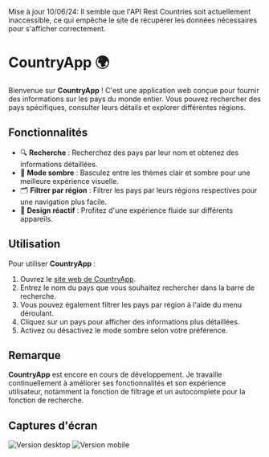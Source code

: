 Mise à jour 10/06/24: Il semble que l'API Rest Countries soit actuellement inaccessible, ce qui empêche le site de récupérer les données nécessaires pour s'afficher correctement.

# CountryApp 🌍

Bienvenue sur **CountryApp** ! C'est une application web conçue pour fournir des informations sur les pays du monde entier. Vous pouvez rechercher des pays spécifiques, consulter leurs détails et explorer différentes régions.

## Fonctionnalités
- 🔍 **Recherche** : Recherchez des pays par leur nom et obtenez des informations détaillées.
- 🌙 **Mode sombre** : Basculez entre les thèmes clair et sombre pour une meilleure expérience visuelle.
- 🗂️ **Filtrer par région** : Filtrer les pays par leurs régions respectives pour une navigation plus facile.
- 📱 **Design réactif** : Profitez d'une expérience fluide sur différents appareils.

## Utilisation
Pour utiliser **CountryApp** :
1. Ouvrez le [site web de CountryApp]((https://qlexisp.github.io/CountryApp/)).
2. Entrez le nom du pays que vous souhaitez rechercher dans la barre de recherche.
3. Vous pouvez également filtrer les pays par région à l'aide du menu déroulant.
4. Cliquez sur un pays pour afficher des informations plus détaillées.
5. Activez ou désactivez le mode sombre selon votre préférence.

## Remarque
**CountryApp** est encore en cours de développement. Je travaille continuellement à améliorer ses fonctionnalités et son expérience utilisateur, notamment la fonction de filtrage et un autocomplete pour la fonction de recherche.

## Captures d'écran
![Version desktop](https://i.ibb.co/BGNt65P/countryappp.png)
![Version mobile](https://i.ibb.co/NN6wYbp/countryapp.png)

